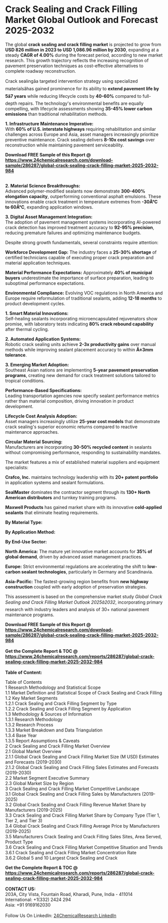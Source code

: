 <h1>Crack Sealing and Crack Filling Market Global Outlook and Forecast 2025-2032</h1><p>The global <strong>crack sealing and crack filling market</strong> is projected to grow from <strong>USD 826 million in 2023 to USD 1,086.96 million by 2030</strong>, expanding at a steady <strong>CAGR of 4.00%</strong> during the forecast period, according to new market research. This growth trajectory reflects the increasing recognition of pavement preservation techniques as cost-effective alternatives to complete roadway reconstruction.</p><p>Crack sealingâa targeted intervention strategy using specialized materialsâhas gained prominence for its ability to <strong>extend pavement life by 5â7 years</strong> while reducing lifecycle costs by <strong>40-60%</strong> compared to full-depth repairs. The technology's environmental benefits are equally compelling, with lifecycle assessments showing <strong>35-45% lower carbon emissions</strong> than traditional rehabilitation methods.</p><p><strong>1. Infrastructure Maintenance Imperative:</strong><br>
With <strong>60% of U.S. interstate highways</strong> requiring rehabilitation and similar challenges across Europe and Asia, asset managers increasingly prioritize preventive maintenance. Crack sealing delivers <strong>8-10x cost savings</strong> over reconstruction while maintaining pavement serviceability.</p><div><b>Download FREE Sample of this Report @ 
            <a href="https://www.24chemicalresearch.com/download-sample/286287/global-crack-sealing-crack-filling-market-2025-2032-984">
            https://www.24chemicalresearch.com/download-sample/286287/global-crack-sealing-crack-filling-market-2025-2032-984</a></b></div><br><p><strong>2. Material Science Breakthroughs:</strong><br>
Advanced polymer-modified sealants now demonstrate <strong>300-400% elongation capacity</strong>, outperforming conventional asphalt emulsions. These innovations enable crack treatment in temperature extremes from <strong>-30Â°C to 60Â°C</strong>, expanding application windows.</p><p><strong>3. Digital Asset Management Integration:</strong><br>
The adoption of pavement management systems incorporating AI-powered crack detection has improved treatment accuracy to <strong>92-95% precision</strong>, reducing premature failures and optimizing maintenance budgets.</p><p>Despite strong growth fundamentals, several constraints require attention:</p><p><strong>Workforce Development Gap:</strong> The industry faces a <strong>25-30% shortage</strong> of certified technicians capable of executing proper crack preparation and material application techniques.</p><p><strong>Material Performance Expectations:</strong> Approximately <strong>40% of municipal buyers</strong> underestimate the importance of surface preparation, leading to suboptimal performance expectations.</p><p><strong>Environmental Compliance:</strong> Evolving VOC regulations in North America and Europe require reformulation of traditional sealants, adding <strong>12-18 months</strong> to product development cycles.</p><p><strong>1. Smart Material Innovations:</strong><br>
Self-healing sealants incorporating microencapsulated rejuvenators show promise, with laboratory tests indicating <strong>80% crack rebound capability</strong> after thermal cycling.</p><p><strong>2. Automated Application Systems:</strong><br>
Robotic crack sealing units achieve <strong>2-3x productivity gains</strong> over manual methods while improving sealant placement accuracy to within <strong>Â±3mm tolerance</strong>.</p><p><strong>3. Emerging Market Adoption:</strong><br>
Southeast Asian nations are implementing <strong>5-year pavement preservation programs</strong>, creating new demand for crack treatment solutions tailored to tropical conditions.</p><p><strong>Performance-Based Specifications:</strong><br>
	Leading transportation agencies now specify sealant performance metrics rather than material composition, driving innovation in product development.</p><p><strong>Lifecycle Cost Analysis Adoption:</strong><br>
	Asset managers increasingly utilize <strong>25-year cost models</strong> that demonstrate crack sealing's superior economic returns compared to reactive maintenance approaches.</p><p><strong>Circular Material Sourcing:</strong><br>
	Manufacturers are incorporating <strong>30-50% recycled content</strong> in sealants without compromising performance, responding to sustainability mandates.</p><p>The market features a mix of established material suppliers and equipment specialists:</p><p><strong>Crafco, Inc.</strong> maintains technology leadership with its <strong>20+ patent portfolio</strong> in application systems and sealant formulations.</p><p><strong>SealMaster</strong> dominates the contractor segment through its <strong>130+ North American distributors</strong> and turnkey training programs.</p><p><strong>Maxwell Products</strong> has gained market share with its innovative <strong>cold-applied sealants</strong> that eliminate heating requirements.</p><p><strong>By Material Type:</strong></p><p><strong>By Application Method:</strong></p><p><strong>By End-Use Sector:</strong></p><p><strong>North America:</strong> The mature yet innovative market accounts for <strong>35% of global demand</strong>, driven by advanced asset management practices.</p><p><strong>Europe:</strong> Strict environmental regulations are accelerating the shift to <strong>low-carbon sealant technologies</strong>, particularly in Germany and Scandinavia.</p><p><strong>Asia-Pacific:</strong> The fastest-growing region benefits from <strong>new highway construction</strong> coupled with early adoption of preservation strategies.</p><p>This assessment is based on the comprehensive market study <em>Global Crack Sealing and Crack Filling Market Outlook 2025â2032</em>, incorporating primary research with industry leaders and analysis of 30+ national pavement maintenance programs.</p><div><b>Download FREE Sample of this Report @ 
            <a href="https://www.24chemicalresearch.com/download-sample/286287/global-crack-sealing-crack-filling-market-2025-2032-984">
            https://www.24chemicalresearch.com/download-sample/286287/global-crack-sealing-crack-filling-market-2025-2032-984</a></b></div><br><div><b>Get the Complete Report & TOC @ 
            <a href="https://www.24chemicalresearch.com/reports/286287/global-crack-sealing-crack-filling-market-2025-2032-984">
            https://www.24chemicalresearch.com/reports/286287/global-crack-sealing-crack-filling-market-2025-2032-984</a></b></div><br>
            <b>Table of Content:</b><p>Table of Contents<br />
1 Research Methodology and Statistical Scope<br />
1.1 Market Definition and Statistical Scope of Crack Sealing and Crack Filling<br />
1.2 Key Market Segments<br />
1.2.1 Crack Sealing and Crack Filling Segment by Type<br />
1.2.2 Crack Sealing and Crack Filling Segment by Application<br />
1.3 Methodology & Sources of Information<br />
1.3.1 Research Methodology<br />
1.3.2 Research Process<br />
1.3.3 Market Breakdown and Data Triangulation<br />
1.3.4 Base Year<br />
1.3.5 Report Assumptions & Caveats<br />
2 Crack Sealing and Crack Filling Market Overview<br />
2.1 Global Market Overview<br />
2.1.1 Global Crack Sealing and Crack Filling Market Size (M USD) Estimates and Forecasts (2019-2030)<br />
2.1.2 Global Crack Sealing and Crack Filling Sales Estimates and Forecasts (2019-2030)<br />
2.2 Market Segment Executive Summary<br />
2.3 Global Market Size by Region<br />
3 Crack Sealing and Crack Filling Market Competitive Landscape<br />
3.1 Global Crack Sealing and Crack Filling Sales by Manufacturers (2019-2025)<br />
3.2 Global Crack Sealing and Crack Filling Revenue Market Share by Manufacturers (2019-2025)<br />
3.3 Crack Sealing and Crack Filling Market Share by Company Type (Tier 1, Tier 2, and Tier 3)<br />
3.4 Global Crack Sealing and Crack Filling Average Price by Manufacturers (2019-2025)<br />
3.5 Manufacturers Crack Sealing and Crack Filling Sales Sites, Area Served, Product Type<br />
3.6 Crack Sealing and Crack Filling Market Competitive Situation and Trends<br />
3.6.1 Crack Sealing and Crack Filling Market Concentration Rate<br />
3.6.2 Global 5 and 10 Largest Crack Sealing and Crack</p><div><b>Get the Complete Report & TOC @ 
            <a href="https://www.24chemicalresearch.com/reports/286287/global-crack-sealing-crack-filling-market-2025-2032-984">
            https://www.24chemicalresearch.com/reports/286287/global-crack-sealing-crack-filling-market-2025-2032-984</a></b></div><br><b>CONTACT US:</b><br>
            203A, City Vista, Fountain Road, Kharadi, Pune, India - 411014<br>
            International: +1(332) 2424 294<br>
            Asia: +91 9169162030 <br><br>
            Follow Us On LinkedIn: <a href="https://www.linkedin.com/company/24chemicalresearch/">24ChemicalResearch LinkedIn</a>